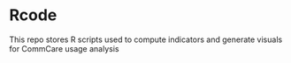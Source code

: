 Rcode
=====

This repo stores R scripts used to compute indicators and generate visuals for CommCare usage analysis


